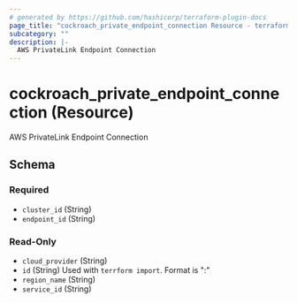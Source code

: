 ```yaml
---
# generated by https://github.com/hashicorp/terraform-plugin-docs
page_title: "cockroach_private_endpoint_connection Resource - terraform-provider-cockroach"
subcategory: ""
description: |-
  AWS PrivateLink Endpoint Connection
---
```


# cockroach_private_endpoint_connection (Resource)

AWS PrivateLink Endpoint Connection



<!-- schema generated by tfplugindocs -->
## Schema

### Required

- `cluster_id` (String)
- `endpoint_id` (String)

### Read-Only

- `cloud_provider` (String)
- `id` (String) Used with `terrform import`. Format is "<cluster ID>:<endpoint ID>"
- `region_name` (String)
- `service_id` (String)


